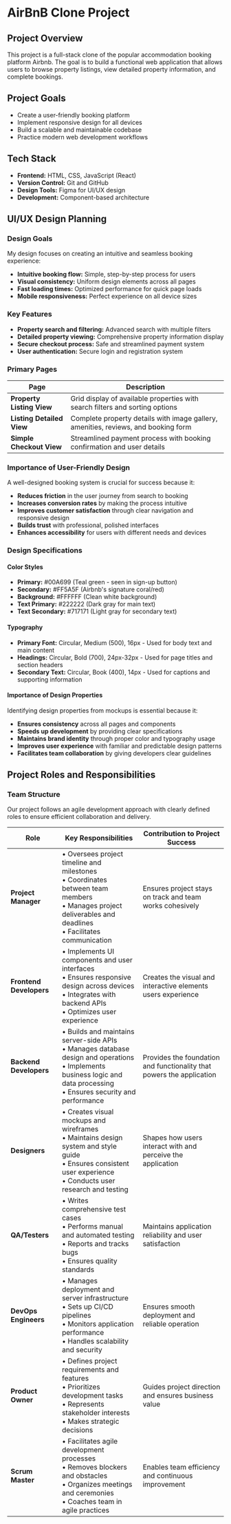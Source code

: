 # AirBnB Clone Project

## Project Overview
This project is a full-stack clone of the popular accommodation booking platform Airbnb. The goal is to build a functional web application that allows users to browse property listings, view detailed property information, and complete bookings.

## Project Goals
- Create a user-friendly booking platform
- Implement responsive design for all devices
- Build a scalable and maintainable codebase
- Practice modern web development workflows

## Tech Stack
- **Frontend:** HTML, CSS, JavaScript (React)
- **Version Control:** Git and GitHub
- **Design Tools:** Figma for UI/UX design
- **Development:** Component-based architecture

## UI/UX Design Planning

### Design Goals
My design focuses on creating an intuitive and seamless booking experience:

- **Intuitive booking flow:** Simple, step-by-step process for users
- **Visual consistency:** Uniform design elements across all pages
- **Fast loading times:** Optimized performance for quick page loads
- **Mobile responsiveness:** Perfect experience on all device sizes

### Key Features
- **Property search and filtering:** Advanced search with multiple filters
- **Detailed property viewing:** Comprehensive property information display
- **Secure checkout process:** Safe and streamlined payment system
- **User authentication:** Secure login and registration system

### Primary Pages

| Page | Description |
|------|-------------|
| **Property Listing View** | Grid display of available properties with search filters and sorting options |
| **Listing Detailed View** | Complete property details with image gallery, amenities, reviews, and booking form |
| **Simple Checkout View** | Streamlined payment process with booking confirmation and user details |

### Importance of User-Friendly Design
A well-designed booking system is crucial for success because it:
- **Reduces friction** in the user journey from search to booking
- **Increases conversion rates** by making the process intuitive
- **Improves customer satisfaction** through clear navigation and responsive design
- **Builds trust** with professional, polished interfaces
- **Enhances accessibility** for users with different needs and devices

### Design Specifications

#### Color Styles
- **Primary:** #00A699 (Teal green - seen in sign-up button)
- **Secondary:** #FF5A5F (Airbnb's signature coral/red)
- **Background:** #FFFFFF (Clean white background)
- **Text Primary:** #222222 (Dark gray for main text)
- **Text Secondary:** #717171 (Light gray for secondary text)

#### Typography
- **Primary Font:** Circular, Medium (500), 16px - Used for body text and main content
- **Headings:** Circular, Bold (700), 24px-32px - Used for page titles and section headers
- **Secondary Text:** Circular, Book (400), 14px - Used for captions and supporting information

#### Importance of Design Properties
Identifying design properties from mockups is essential because it:
- **Ensures consistency** across all pages and components
- **Speeds up development** by providing clear specifications
- **Maintains brand identity** through proper color and typography usage
- **Improves user experience** with familiar and predictable design patterns
- **Facilitates team collaboration** by giving developers clear guidelines

## Project Roles and Responsibilities

### Team Structure
Our project follows an agile development approach with clearly defined roles to ensure efficient collaboration and delivery.

| Role | Key Responsibilities | Contribution to Project Success |
|------|---------------------|--------------------------------|
| **Project Manager** | • Oversees project timeline and milestones<br>• Coordinates between team members<br>• Manages project deliverables and deadlines<br>• Facilitates communication | Ensures project stays on track and team works cohesively |
| **Frontend Developers** | • Implements UI components and user interfaces<br>• Ensures responsive design across devices<br>• Integrates with backend APIs<br>• Optimizes user experience | Creates the visual and interactive elements users experience |
| **Backend Developers** | • Builds and maintains server-side APIs<br>• Manages database design and operations<br>• Implements business logic and data processing<br>• Ensures security and performance | Provides the foundation and functionality that powers the application |
| **Designers** | • Creates visual mockups and wireframes<br>• Maintains design system and style guide<br>• Ensures consistent user experience<br>• Conducts user research and testing | Shapes how users interact with and perceive the application |
| **QA/Testers** | • Writes comprehensive test cases<br>• Performs manual and automated testing<br>• Reports and tracks bugs<br>• Ensures quality standards | Maintains application reliability and user satisfaction |
| **DevOps Engineers** | • Manages deployment and server infrastructure<br>• Sets up CI/CD pipelines<br>• Monitors application performance<br>• Handles scalability and security | Ensures smooth deployment and reliable operation |
| **Product Owner** | • Defines project requirements and features<br>• Prioritizes development tasks<br>• Represents stakeholder interests<br>• Makes strategic decisions | Guides project direction and ensures business value |
| **Scrum Master** | • Facilitates agile development processes<br>• Removes blockers and obstacles<br>• Organizes meetings and ceremonies<br>• Coaches team in agile practices | Enables team efficiency and continuous improvement |


